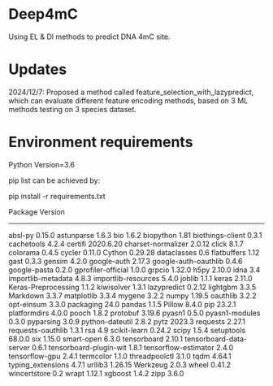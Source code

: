 # Deep4mC
Using EL & Dl methods to predict DNA 4mC site.


# Updates
2024/12/7:
Proposed a method called feature_selection_with_lazypredict, which can evaluate different feature encoding methods,
based on 3 ML methods testing on 3 species dataset.


# Environment requirements
Python Version=3.6

pip list can be achieved by:

pip install -r requirements.txt

Package                 Version
----------------------- ---------
absl-py                 0.15.0
astunparse              1.6.3
bio                     1.6.2
biopython               1.81
biothings-client        0.3.1
cachetools              4.2.4
certifi                 2020.6.20
charset-normalizer      2.0.12
click                   8.1.7
colorama                0.4.5
cycler                  0.11.0
Cython                  0.29.28
dataclasses             0.6
flatbuffers             1.12
gast                    0.3.3
gensim                  4.2.0
google-auth             2.17.3
google-auth-oauthlib    0.4.6
google-pasta            0.2.0
gprofiler-official      1.0.0
grpcio                  1.32.0
h5py                    2.10.0
idna                    3.4
importlib-metadata      4.8.3
importlib-resources     5.4.0
joblib                  1.1.1
keras                   2.11.0
Keras-Preprocessing     1.1.2
kiwisolver              1.3.1
lazypredict             0.2.12
lightgbm                3.3.5
Markdown                3.3.7
matplotlib              3.3.4
mygene                  3.2.2
numpy                   1.19.5
oauthlib                3.2.2
opt-einsum              3.3.0
packaging               24.0
pandas                  1.1.5
Pillow                  8.4.0
pip                     23.2.1
platformdirs            4.0.0
pooch                   1.8.2
protobuf                3.19.6
pyasn1                  0.5.0
pyasn1-modules          0.3.0
pyparsing               3.0.9
python-dateutil         2.8.2
pytz                    2023.3
requests                2.27.1
requests-oauthlib       1.3.1
rsa                     4.9
scikit-learn            0.24.2
scipy                   1.5.4
setuptools              68.0.0
six                     1.15.0
smart-open              6.3.0
tensorboard             2.10.1
tensorboard-data-server 0.6.1
tensorboard-plugin-wit  1.8.1
tensorflow-estimator    2.4.0
tensorflow-gpu          2.4.1
termcolor               1.1.0
threadpoolctl           3.1.0
tqdm                    4.64.1
typing_extensions       4.7.1
urllib3                 1.26.15
Werkzeug                2.0.3
wheel                   0.41.2
wincertstore            0.2
wrapt                   1.12.1
xgboost                 1.4.2
zipp                    3.6.0